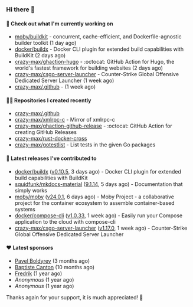 ### Hi there 👋

#### 👷 Check out what I'm currently working on

- [moby/buildkit](https://github.com/moby/buildkit) - concurrent, cache-efficient, and Dockerfile-agnostic builder toolkit (1 day ago)
- [docker/buildx](https://github.com/docker/buildx) - Docker CLI plugin for extended build capabilities with BuildKit (2 days ago)
- [crazy-max/ghaction-hugo](https://github.com/crazy-max/ghaction-hugo) - :octocat: GitHub Action for Hugo, the world&#39;s fastest framework for building websites (2 days ago)
- [crazy-max/csgo-server-launcher](https://github.com/crazy-max/csgo-server-launcher) - Counter-Strike Global Offensive Dedicated Server Launcher (1 week ago)
- [crazy-max/.github](https://github.com/crazy-max/.github) -  (1 week ago)

#### 👨‍💻 Repositories I created recently

- [crazy-max/.github](https://github.com/crazy-max/.github)
- [crazy-max/xmlrpc-c](https://github.com/crazy-max/xmlrpc-c) - Mirror of xmlrpc-c
- [crazy-max/ghaction-github-release](https://github.com/crazy-max/ghaction-github-release) - :octocat: GitHub Action for creating GitHub Releases
- [crazy-max/rust-docker-cross](https://github.com/crazy-max/rust-docker-cross)
- [crazy-max/gotestlist](https://github.com/crazy-max/gotestlist) - List tests in the given Go packages

#### 🚀 Latest releases I've contributed to

- [docker/buildx](https://github.com/docker/buildx) ([v0.10.5](https://github.com/docker/buildx/releases/tag/v0.10.5), 3 days ago) - Docker CLI plugin for extended build capabilities with BuildKit
- [squidfunk/mkdocs-material](https://github.com/squidfunk/mkdocs-material) ([9.1.14](https://github.com/squidfunk/mkdocs-material/releases/tag/9.1.14), 5 days ago) - Documentation that simply works
- [moby/moby](https://github.com/moby/moby) ([v24.0.1](https://github.com/moby/moby/releases/tag/v24.0.1), 6 days ago) - Moby Project - a collaborative project for the container ecosystem to assemble container-based systems
- [docker/compose-cli](https://github.com/docker/compose-cli) ([v1.0.33](https://github.com/docker/compose-cli/releases/tag/v1.0.33), 1 week ago) - Easily run your Compose application to the cloud with compose-cli
- [crazy-max/csgo-server-launcher](https://github.com/crazy-max/csgo-server-launcher) ([v1.17.0](https://github.com/crazy-max/csgo-server-launcher/releases/tag/v1.17.0), 1 week ago) - Counter-Strike Global Offensive Dedicated Server Launcher

#### ❤️ Latest sponsors
- [Pavel Boldyrev](https://github.com/bpg) (3 months ago)
- [Baptiste Canton](https://github.com/batmac) (10 months ago)
- [Fredrik](https://github.com/fredrikscode) (1 year ago)
- _Anonymous_ (1 year ago)
- _Anonymous_ (1 year ago)

Thanks again for your support, it is much appreciated! 🙏

